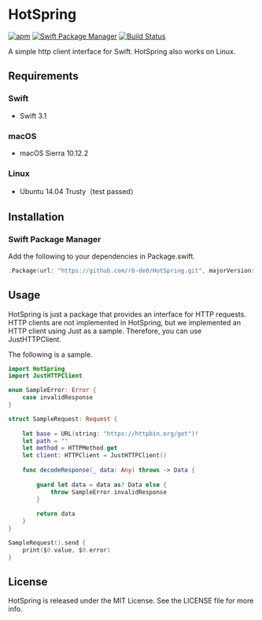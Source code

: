 # HotSpring


[![apm](https://img.shields.io/apm/l/vim-mode.svg)]()
[![Swift Package Manager](https://img.shields.io/badge/Swift%20Package%20Manager-compatible-brightgreen.svg)](https://github.com/apple/swift-package-manager)
[![Build Status](https://travis-ci.org/rb-de0/Fluxer.svg?branch=master)](https://travis-ci.org/rb-de0/HotSpring)


A simple http client interface for Swift.
HotSpring also works on Linux.

## Requirements

### Swift

- Swift 3.1

### macOS

- macOS Sierra 10.12.2

### Linux

- Ubuntu 14.04 Trusty（test passed）

## Installation

### Swift Package Manager

Add the following to your dependencies in Package.swift.

```Swift
.Package(url: "https://github.com/rb-de0/HotSpring.git", majorVersion: 0)
```

## Usage

HotSpring is just a package that provides an interface for HTTP requests. 
HTTP clients are not implemented in HotSpring, but we implemented an HTTP client using Just as a sample. Therefore, you can use JustHTTPClient.

The following is a sample.

```Swift
import HotSpring
import JustHTTPClient

enum SampleError: Error {
    case invalidResponse
}

struct SampleRequest: Request {
    
    let base = URL(string: "https://httpbin.org/get")!
    let path = ""
    let method = HTTPMethod.get
    let client: HTTPClient = JustHTTPClient()
    
    func decodeResponse(_ data: Any) throws -> Data {
        
        guard let data = data as? Data else {
            throw SampleError.invalidResponse
        }
        
        return data
    }
}

SampleRequest().send {
    print($0.value, $0.error)
}
```

## License

HotSpring is released under the MIT License. See the LICENSE file for more info.


